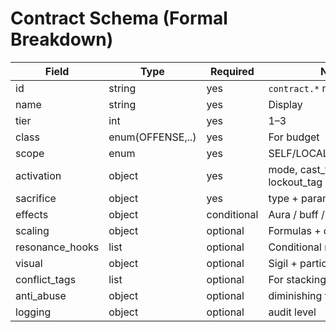 # Contract Schema (Formal Breakdown)

| Field | Type | Required | Notes |
|-------|------|----------|-------|
| id | string | yes | `contract.*` namespace |
| name | string | yes | Display |
| tier | int | yes | 1–3 |
| class | enum(OFFENSE,..) | yes | For budget |
| scope | enum | yes | SELF/LOCAL/AREA/GLOBAL |
| activation | object | yes | mode, cast_time, cooldown, lockout_tag |
| sacrifice | object | yes | type + parameters |
| effects | object | conditional | Aura / buff / field definitions |
| scaling | object | optional | Formulas + clamps |
| resonance_hooks | list | optional | Conditional modifications |
| visual | object | optional | Sigil + particle references |
| conflict_tags | list | optional | For stacking manager |
| anti_abuse | object | optional | diminishing tags, floors |
| logging | object | optional | audit level |
